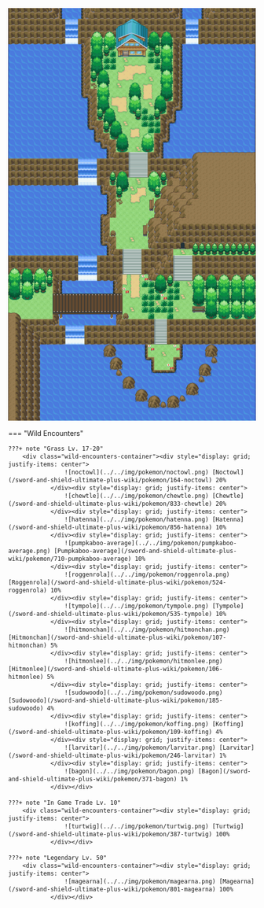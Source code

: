 <img src="../../img/routes/Motostoke East.png" alt="Motostoke East"/>

=== "Wild Encounters"


	???+ note "Grass Lv. 17-20"
		<div class="wild-encounters-container"><div style="display: grid; justify-items: center">
                    ![noctowl](../../img/pokemon/noctowl.png) [Noctowl](/sword-and-shield-ultimate-plus-wiki/pokemon/164-noctowl) 20%
                </div><div style="display: grid; justify-items: center">
                    ![chewtle](../../img/pokemon/chewtle.png) [Chewtle](/sword-and-shield-ultimate-plus-wiki/pokemon/833-chewtle) 20%
                </div><div style="display: grid; justify-items: center">
                    ![hatenna](../../img/pokemon/hatenna.png) [Hatenna](/sword-and-shield-ultimate-plus-wiki/pokemon/856-hatenna) 10%
                </div><div style="display: grid; justify-items: center">
                    ![pumpkaboo-average](../../img/pokemon/pumpkaboo-average.png) [Pumpkaboo-average](/sword-and-shield-ultimate-plus-wiki/pokemon/710-pumpkaboo-average) 10%
                </div><div style="display: grid; justify-items: center">
                    ![roggenrola](../../img/pokemon/roggenrola.png) [Roggenrola](/sword-and-shield-ultimate-plus-wiki/pokemon/524-roggenrola) 10%
                </div><div style="display: grid; justify-items: center">
                    ![tympole](../../img/pokemon/tympole.png) [Tympole](/sword-and-shield-ultimate-plus-wiki/pokemon/535-tympole) 10%
                </div><div style="display: grid; justify-items: center">
                    ![hitmonchan](../../img/pokemon/hitmonchan.png) [Hitmonchan](/sword-and-shield-ultimate-plus-wiki/pokemon/107-hitmonchan) 5%
                </div><div style="display: grid; justify-items: center">
                    ![hitmonlee](../../img/pokemon/hitmonlee.png) [Hitmonlee](/sword-and-shield-ultimate-plus-wiki/pokemon/106-hitmonlee) 5%
                </div><div style="display: grid; justify-items: center">
                    ![sudowoodo](../../img/pokemon/sudowoodo.png) [Sudowoodo](/sword-and-shield-ultimate-plus-wiki/pokemon/185-sudowoodo) 4%
                </div><div style="display: grid; justify-items: center">
                    ![koffing](../../img/pokemon/koffing.png) [Koffing](/sword-and-shield-ultimate-plus-wiki/pokemon/109-koffing) 4%
                </div><div style="display: grid; justify-items: center">
                    ![larvitar](../../img/pokemon/larvitar.png) [Larvitar](/sword-and-shield-ultimate-plus-wiki/pokemon/246-larvitar) 1%
                </div><div style="display: grid; justify-items: center">
                    ![bagon](../../img/pokemon/bagon.png) [Bagon](/sword-and-shield-ultimate-plus-wiki/pokemon/371-bagon) 1%
                </div></div>

	???+ note "In Game Trade Lv. 10"
		<div class="wild-encounters-container"><div style="display: grid; justify-items: center">
                    ![turtwig](../../img/pokemon/turtwig.png) [Turtwig](/sword-and-shield-ultimate-plus-wiki/pokemon/387-turtwig) 100%
                </div></div>

	???+ note "Legendary Lv. 50"
		<div class="wild-encounters-container"><div style="display: grid; justify-items: center">
                    ![magearna](../../img/pokemon/magearna.png) [Magearna](/sword-and-shield-ultimate-plus-wiki/pokemon/801-magearna) 100%
                </div></div>



